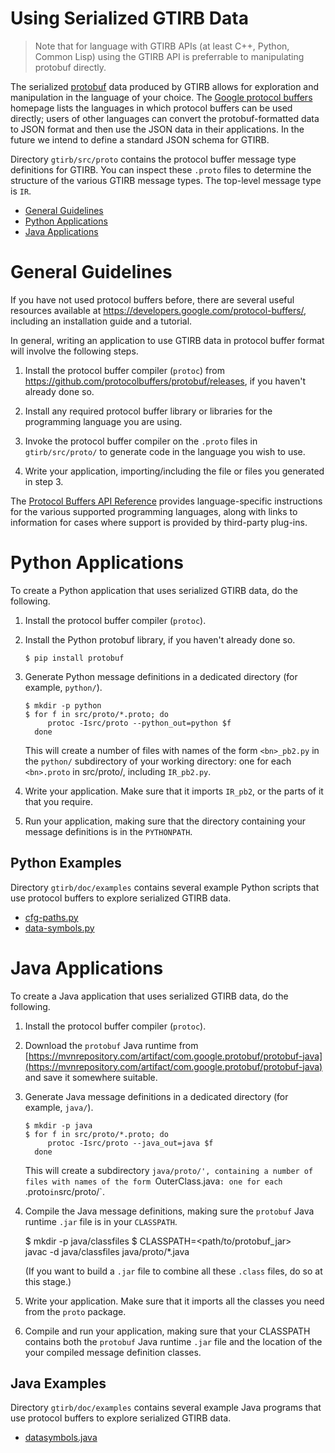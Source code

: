 Using Serialized GTIRB Data
===========================

> Note that for language with GTIRB APIs (at least C++, Python, Common
> Lisp) using the GTIRB API is preferrable to manipulating protobuf
> directly.

The serialized [protobuf](https://github.com/google/protobuf/wiki)
data produced by GTIRB allows for exploration and manipulation in the
language of your choice. The [Google protocol
buffers](https://developers.google.com/protocol-buffers/) homepage
lists the languages in which protocol buffers can be used directly;
users of other languages can convert the protobuf-formatted data to
JSON format and then use the JSON data in their applications. In the
future we intend to define a standard JSON schema for GTIRB.

Directory `gtirb/src/proto` contains the protocol buffer message type
definitions for GTIRB. You can inspect these `.proto` files to
determine the structure of the various GTIRB message types. The
top-level message type is `IR`.


- [General Guidelines](#general-guidelines)
- [Python Applications](#python-applications)
- [Java Applications](#java-applications)


# General Guidelines

If you have not used protocol buffers before, there are several useful
resources available at
https://developers.google.com/protocol-buffers/, including an
installation guide and a tutorial.

In general, writing an application to use GTIRB data in protocol
buffer format will involve the following steps.

1. Install the protocol buffer compiler (`protoc`) from
   https://github.com/protocolbuffers/protobuf/releases, if you
   haven't already done so.

2. Install any required protocol buffer library or libraries for the
   programming language you are using.

3. Invoke the protocol buffer compiler on the `.proto` files in
   `gtirb/src/proto/` to generate code in the language you wish to use.

4. Write your application, importing/including the file or files you
   generated in step 3.

The [Protocol Buffers API
Reference](https://developers.google.com/protocol-buffers/docs/reference/overview)
provides language-specific instructions for the various supported
programming languages, along with links to information for cases where
support is provided by third-party plug-ins.


# Python Applications

To create a Python application that uses serialized GTIRB data, do the
following.

1. Install the protocol buffer compiler (`protoc`).

2. Install the Python protobuf library, if you haven't already done so.

       $ pip install protobuf

3. Generate Python message definitions in a dedicated directory (for
   example, `python/`).

       $ mkdir -p python
       $ for f in src/proto/*.proto; do
            protoc -Isrc/proto --python_out=python $f
         done

   This will create a number of files with names of the form
   `<bn>_pb2.py` in the `python/` subdirectory of your working
   directory: one for each `<bn>.proto` in src/proto/, including
   `IR_pb2.py`.

4. Write your application. Make sure that it imports `IR_pb2`, or the
   parts of it that you require.

5. Run your application, making sure that the directory containing
   your message definitions is in the `PYTHONPATH`.

## Python Examples

Directory `gtirb/doc/examples` contains several example Python scripts
that use protocol buffers to explore serialized GTIRB data.
- [cfg-paths.py](doc/examples/cfg-paths.py)
- [data-symbols.py](doc/examples/data-symbols.py)


# Java Applications


To create a Java application that uses serialized GTIRB data, do the
following.

1. Install the protocol buffer compiler (`protoc`).

2. Download the `protobuf` Java runtime from
   [https://mvnrepository.com/artifact/com.google.protobuf/protobuf-java](https://mvnrepository.com/artifact/com.google.protobuf/protobuf-java)
   and save it somewhere suitable.

3. Generate Java message definitions in a dedicated directory (for example,
   `java/`).

       $ mkdir -p java
       $ for f in src/proto/*.proto; do
            protoc -Isrc/proto --java_out=java $f
         done

   This will create a subdirectory `java/proto/', containing a number
   of files with names of the form `<bn>OuterClass.java`: one for each
   `<bn>.proto` in `src/proto/`.

4. Compile the Java message definitions, making sure the `protobuf`
   Java runtime `.jar` file is in your `CLASSPATH`.

     $ mkdir -p java/classfiles
     $ CLASSPATH=<path/to/protobuf_jar> \
       javac -d java/classfiles java/proto/*.java

   (If you want to build a `.jar` file to combine all these
   `.class` files, do so at this stage.)

5. Write your application. Make sure that it imports all the classes
   you need from the `proto` package.

6. Compile and run your application, making sure that your CLASSPATH
   contains both the `protobuf` Java runtime `.jar` file and the
   location of the your compiled message definition classes.


## Java Examples

Directory `gtirb/doc/examples` contains several example Java programs
that use protocol buffers to explore serialized GTIRB data.

- [datasymbols.java](doc/examples/datasymbols.java)
